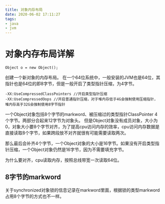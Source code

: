 ```yaml
---
title: 对象内存布局
date: 2020-06-02 17:11:27
tags:
- java
- jvm
---
```


# 对象内存布局详解


```
Object o = new Object();
```
创建一个新对象的内存布局。
在一个64位系统中，一般安装的JVM也是64位，其指针也是64位的即8字节，但是一般开启了类型指针压缩，为4字节。
```
-XX:UseCompressedClassPointers //开启类型指针压缩
-XX:UseCompressedOops //开启普通指针压缩，对于堆内存低于4G会强制使用压缩指针，堆内存高于32G会强制使用8字节指针
```

一个Object对象包括8个字节的markword、被压缩过的类型指针ClassPointer 4个字节。两部分合起来12字节为对象头。
但是Object对象没有成员对象，大小为0，对象大小要8个字节对齐，为了提高cpu访问内存的效率，cpu访问内存数据是直接读取8个字节，如果跨段放不对齐就很有可能需要读取两次。

那么最后会补齐4个字节，一个Object对象的大小是16字节。如果没有开启类型指针压缩，一个Object对象仍然是16字节，因为不需要填充字节。

为什么要对齐，cpu读取内存，按照总线带宽一次读取64位。

## 8字节的markword

关于synchronized对象锁的信息记录在markword里面，根据锁的类型markword占用8个字节的方式也不一样。
